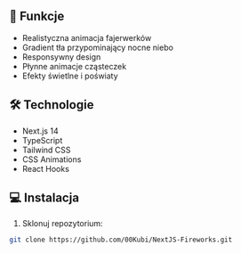 ## 🚀 Funkcje

- Realistyczna animacja fajerwerków
- Gradient tła przypominający nocne niebo
- Responsywny design
- Płynne animacje cząsteczek
- Efekty świetlne i poświaty

## 🛠️ Technologie

- Next.js 14
- TypeScript
- Tailwind CSS
- CSS Animations
- React Hooks

## 💻 Instalacja

1. Sklonuj repozytorium:

```bash
git clone https://github.com/00Kubi/NextJS-Fireworks.git
```
